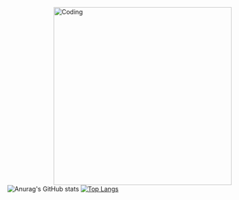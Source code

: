 <img align="right" alt="Coding" width="400" src="https://i.pinimg.com/564x/a6/05/17/a60517008de1965134016f8e33a2354b.jpg">           ![Anurag's GitHub stats](https://github-readme-stats.vercel.app/api?username=JessePinkaman&theme=cobalt&show_icons=true) [![Top Langs](https://github-readme-stats.vercel.app/api/top-langs/?username=JessePinkaman&layout=compact)](https://github.com/anuraghazra/github-readme-stats)

